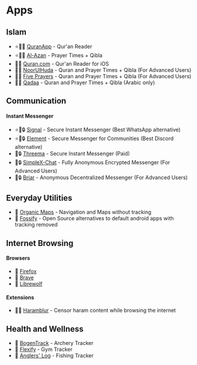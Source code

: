 # Apps

## Islam 
 - ⭐🕋🤝 [QuranApp](https://quran.alfaazplus.com/) - Qur'an Reader
 - ⭐🕋🤝 [Al-Azan](https://meypod.github.io/al-azan/) - Prayer Times + Qibla
 - 🕋🤝 [Quran.com](https://apps.apple.com/us/app/quran-by-quran-com-%D9%82%D8%B1%D8%A2%D9%86/id1118663303) - Qur'an Reader for iOS
 - 🕋🤝 [NoorUlHuda](https://github.com/mirfatif/NoorUlHuda) - Quran and Prayer Times + Qibla (For Advanced Users)
 - 🕋🤝 [Five Prayers](https://github.com/Five-Prayers/five-prayers-android/blob/main/README.md) - Quran and Prayer Times + Qibla (For Advanced Users)
 - 🕋🤝 [Qadaa](https://github.com/muslimpack/Qadaa/blob/main/README.md) - Quran and Prayer Times + Qibla (Arabic only)

## Communication
 #### Instant Messenger
 - ⭐🤝🔒 [Signal](https://simplex.chat/) - Secure Instant Messenger (Best WhatsApp alternative)
 - ⭐🤝🔒 [Element](https://element.io/download) - Secure Messenger for Communities (Best Discord alternative)
 - 🤝🔒 [Threema](https://threema.ch/) - Secure Instant Messenger (Paid)
 - 🤝🔒 [SimpleX-Chat](https://simplex.chat/) - Fully Anonymous Encrypted Messenger (For Advanced Users)
 - 🤝🔒 [Briar](https://briarproject.org/) - Anonymous Decentralized Messenger (For Advanced Users)

## Everyday Utilities
 - 🤝 [Organic Maps](https://organicmaps.app/) - Navigation and Maps without tracking
 - 🤝 [Fossify](https://www.fossify.org/) - Open Source alternatives to default android apps with tracking removed

## Internet Browsing
 #### Browsers
 - 🤝 [Firefox](https://www.mozilla.org/en-US/firefox/new/)
 - 🤝 [Brave](https://www.mozilla.org/en-US/firefox/new/)
 - 🤝 [Librewolf](https://librewolf.net/)
 #### Extensions
 - 🕋🤝 [Haramblur](https://linktr.ee/haramblur) - Censor haram content while browsing the internet

## Health and Wellness
 - 🤝 [BogenTrack](https://bogentrack.app/) - Archery Tracker
 - 🤝 [Flexify](https://flexify.presley.nz/) - Gym Tracker
 - 🤝 [Anglers' Log](https://anglerslog.ca/) - Fishing Tracker
